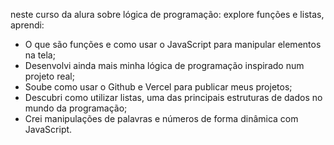 neste curso da alura sobre lógica de programação: explore funções e listas, aprendi:

- O que são funções e como usar o JavaScript para manipular elementos na tela;
- Desenvolvi ainda mais minha lógica de programação inspirado num projeto real;
- Soube como usar o Github e Vercel para publicar meus projetos;
- Descubri como utilizar listas, uma das principais estruturas de dados no mundo da programação;
- Crei manipulações de palavras e números de forma dinâmica com JavaScript.
